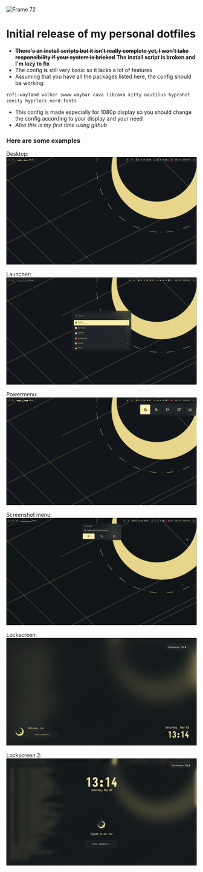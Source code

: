 <img width="1414" alt="Frame 72" src="https://github.com/user-attachments/assets/3a3de416-dac0-4082-b836-e81f2310210e" />

# Initial release of my personal dotfiles

- ~~**There's an install scripts but it isn't really complete yet, I won't take responsibility if your system is bricked**~~ **The install script is broken and I'm lazy to fix**
- The config is still very basic so it lacks a lot of features
- Assuming that you have all the packages listed here, the config should be working:
```
rofi-wayland walker swww waybar cava libcava kitty nautilus hyprshot zenity hyprlock nerd-fonts
```

- This config is made especially for 1080p display so you should change the config according to your display and your need
- _Also this is my first time using github_

### Here are some examples

Desktop:
![desktop](https://raw.githubusercontent.com/hxprlee/eclipx-dotfiles/main/eclipx/examples/desktop.png)

Launcher:
![launcher](https://raw.githubusercontent.com/hxprlee/eclipx-dotfiles/main/eclipx/examples/launcher.png)

Powermenu:
![powermenu](https://raw.githubusercontent.com/hxprlee/eclipx-dotfiles/main/eclipx/examples/powermenu.png)

Screenshot menu:
![screenshot](https://raw.githubusercontent.com/hxprlee/eclipx-dotfiles/main/eclipx/examples/screenshot.png)

Lockscreen:
![lockscreen](https://raw.githubusercontent.com/hxprlee/eclipx-dotfiles/main/eclipx/examples/lockscreen_1.png)

Lockscreen 2:
![lockscreen](https://raw.githubusercontent.com/hxprlee/eclipx-dotfiles/main/eclipx/examples/lockscreen_2.png)





